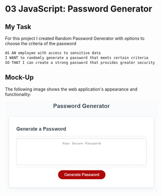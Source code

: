 # 03 JavaScript: Password Generator

## My Task
For this project I created Random Password Generator with options to choose the criteria of the password

```
AS AN employee with access to sensitive data
I WANT to randomly generate a password that meets certain criteria
SO THAT I can create a strong password that provides greater security
```
## Mock-Up

The following image shows the web application's appearance and functionality:

![The Password Generator application displays a red button to "Generate Password".](./Assets/03-javascript-homework-demo.png)

